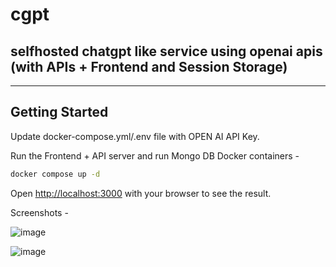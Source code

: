 # cgpt 

## selfhosted chatgpt like service using openai apis (with APIs + Frontend and Session Storage) 

---

## Getting Started

Update docker-compose.yml/.env file with OPEN AI API Key.

Run the Frontend + API server and run Mongo DB Docker containers -


```bash
docker compose up -d
```

Open [http://localhost:3000](http://localhost:3000) with your browser to see the result.

Screenshots -

![image](https://user-images.githubusercontent.com/8670239/216799457-39750d58-303a-4dfa-a0d8-25fb73b4a354.png)


![image](https://user-images.githubusercontent.com/8670239/216799440-4e60943f-9857-4068-8fe9-cab76c7aef2e.png)
